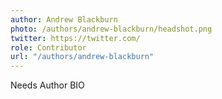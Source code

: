```yaml
---
author: Andrew Blackburn
photo: /authors/andrew-blackburn/headshot.png
twitter: https://twitter.com/
role: Contributor
url: "/authors/andrew-blackburn"
---
```


Needs Author BIO